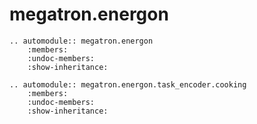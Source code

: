 <!--- Copyright (c) 2024, NVIDIA CORPORATION.
SPDX-License-Identifier: BSD-3-Clause -->

# megatron.energon

```{eval-rst}
.. automodule:: megatron.energon
    :members:
    :undoc-members:
    :show-inheritance:

.. automodule:: megatron.energon.task_encoder.cooking
    :members:
    :undoc-members:
    :show-inheritance:
```
